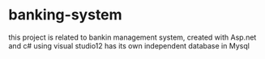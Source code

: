 # banking-system
this project is related to bankin management system, created with Asp.net and c# using visual studio12 has its own independent database in Mysql
